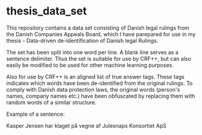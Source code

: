 thesis_data_set
===============

This repository contains a data set consisting of Danish legal rulings from the Danish Companies Appeals Board, which I have parepared for use in my thesis - Data-driven de-identification of Danish legal Rulings. 

The set has been split into one word per line. A blank line serves as a sentence delimiter. Thus the set is suitable for use by CRF++, but can also easily be modified to be used for other machine learning purposes.

Also for use by CRF++ is an aligned list of true answer tags. These tags indicates which words have been de-identified from the original rulings. To comply with Danish data protection laws, the original words (person's names, company names etc.) have been obfuscated by replacing them with random words of a similar structure.

Example of a sentence:

Kasper
Jensen
har
klaget
på
vegne
af
Julesnaps
Konsortiet
ApS
